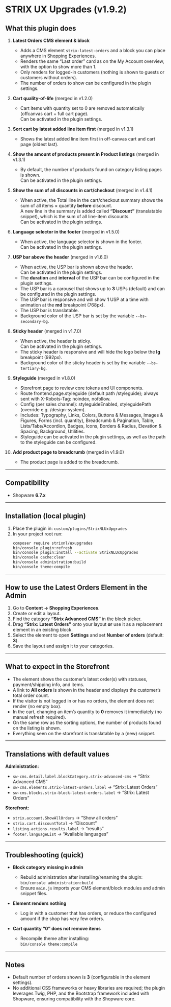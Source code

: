 # STRIX UX Upgrades (v1.9.2)

## What this plugin does

1. **Latest Orders CMS element & block**
    - Adds a CMS element `strix-latest-orders` and a block you can place anywhere in Shopping Experiences.
    - Renders the same “Last order” card as on the My Account overview, with the option to show more than 1.
    - Only renders for logged-in customers (nothing is shown to guests or customers without orders).
    - The number of orders to show can be configured in the plugin settings.

2. **Cart quality-of-life** (merged in v1.2.0)
    - Cart items with quantity set to 0 are removed automatically (offcanvas cart + full cart page).  
       Can be activated in the plugin settings.

3. **Sort cart by latest added line item first** (merged in v1.3.1)
    - Shows the latest added line item first in off-canvas cart and cart page (oldest last).

4. **Show the amount of products present in Product listings** (merged in v1.3.1)
    - By default, the number of products found on category listing pages is shown.  
       Can be activated in the plugin settings.

5. **Show the sum of all discounts in cart/checkout** (merged in v1.4.1)
    - When active, the Total line in the cart/checkout summary shows the sum of all items × quantity **before** discount.  
       A new line in the summary is added called **“Discount”** (translatable snippet), which is the sum of all line-item discounts.  
       Can be activated in the plugin settings.

6. **Language selector in the footer** (merged in v1.5.0)
    - When active, the language selector is shown in the footer.  
       Can be activated in the plugin settings.

7. **USP bar above the header** (merged in v1.6.0)
    - When active, the USP bar is shown above the header.  
      Can be activated in the plugin settings.
    - The **duration** and **interval** of the USP bar can be configured in the plugin settings.
    - The USP bar is a carousel that shows up to **3** USPs (default) and can be configured in the plugin settings.
    - The USP bar is responsive and will show **1** USP at a time with animation at the **md** breakpoint (768px).
    - The USP bar is translatable.
    - Background color of the USP bar is set by the variable `--bs-secondary-bg`.

8. **Sticky header** (merged in v1.7.0)
    - When active, the header is sticky.  
       Can be activated in the plugin settings.
    - The sticky header is responsive and will hide the logo below the **lg** breakpoint (992px).
    - Background color of the sticky header is set by the variable `--bs-tertiary-bg`.

9. **Styleguide** (merged in v1.8.0)
    - Storefront page to review core tokens and UI components.
    - Route frontend.page.styleguide (default path /styleguide); always sent with X-Robots-Tag: noindex, nofollow.
    - Config (per sales channel): styleguideEnabled, styleguidePath (override e.g. /design-system).
    - Includes: Typography, Links, Colors, Buttons & Messages, Images & Figures, Forms (incl. quantity), Breadcrumb & Pagination, Table, Lists/Tabs/Accordion, Badges, Icons, Borders & Radius, Elevation & Spacing, Background, Utilities.
    - Styleguide can be activated in the plugin settings, as well as the path to the styleguide can be configured.

10. **Add product page to breadcrumb** (merged in v1.9.0)
    - The product page is added to the breadcrumb.

---

## Compatibility

- Shopware **6.7.x**

---

## Installation (local plugin)

1. Place the plugin in: `custom/plugins/StrixNLUxUpgrades`
2. In your project root run:
    ```bash
    composer require strixnl/uxupgrades
    bin/console plugin:refresh
    bin/console plugin:install --activate StrixNLUxUpgrades
    bin/console cache:clear
    bin/console administration:build
    bin/console theme:compile
    ```

---

## How to use the Latest Orders Element in the Admin

1. Go to **Content → Shopping Experiences**.
2. Create or edit a layout.
3. Find the category **“Strix Advanced CMS”** in the block picker.
4. Drag **“Strix: Latest Orders”** onto your layout **or** use it as a replacement element in an existing block.
5. Select the element to open **Settings** and set **Number of orders** (default: **3**).
6. Save the layout and assign it to your categories.

---

## What to expect in the Storefront

- The element shows the customer’s latest order(s) with statuses, payment/shipping info, and items.
- A link to **All orders** is shown in the header and displays the customer’s total order count.
- If the visitor is not logged in or has no orders, the element does not render (no empty box).
- In the cart, changing an item’s quantity to **0** removes it immediately (no manual refresh required).
- On the same row as the sorting options, the number of products found on the listing is shown.
- Everything seen on the storefront is translatable by a (new) snippet.

---

## Translations with default values

**Administration:**

- `sw-cms.detail.label.blockCategory.strix-advanced-cms` → “Strix Advanced CMS”
- `sw-cms.elements.strix-latest-orders.label` → “Strix: Latest Orders”
- `sw-cms.blocks.strix-block-latest-orders.label` → “Strix: Latest Orders”

**Storefront:**

- `strix.account.ShowAllOrders` → “Show all orders”
- `strix.cart.discountTotal` → “Discount”
- `listing.actions.results.label` → “results”
- `footer.languageList` → “Available languages”

---

## Troubleshooting (quick)

- **Block category missing in admin**
    - Rebuild administration after installing/renaming the plugin:  
      `bin/console administration:build`
    - Ensure `main.js` imports your CMS element/block modules and admin snippet files.

- **Element renders nothing**
    - Log in with a customer that has orders, or reduce the configured amount if the shop has very few orders.

- **Cart quantity “0” does not remove items**
    - Recompile theme after installing:  
      `bin/console theme:compile`

---

## Notes

- Default number of orders shown is **3** (configurable in the element settings).
- No additional CSS frameworks or heavy libraries are required; the plugin leverages Twig, PHP, and the Bootstrap framework included with Shopware, ensuring compatibility with the Shopware core.
